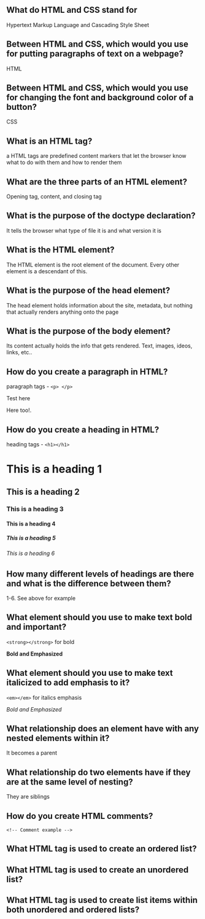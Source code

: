 ## What do HTML and CSS stand for
Hypertext Markup Language and Cascading Style Sheet

## Between HTML and CSS, which would you use for putting paragraphs of text on a webpage?
HTML

## Between HTML and CSS, which would you use for changing the font and background color of a button?
CSS

## What is an HTML tag?
a HTML tags are predefined content markers that let the browser know what to do with them and how to render them

## What are the three parts of an HTML element?
Opening tag, content, and closing tag

## What is the purpose of the doctype declaration?
It tells the browser what type of file it is and what version it is

## What is the HTML element?
The HTML element is the root element of the document. Every other element is a descendant of this.

## What is the purpose of the head element?
The head element holds information about the site, metadata, but nothing that actually renders anything onto the page

## What is the purpose of the body element?
Its content actually holds the info that gets rendered. Text, images, ideos, links, etc..

## How do you create a paragraph in HTML?
paragraph tags - `<p> </p>`
<p>Test here</p>
<p>Here too!.</p>

## How do you create a heading in HTML?
heading tags - `<h1></h1>`
<h1>This is a heading 1</h1>
<h2>This is a heading 2</h2>
<h3>This is a heading 3</h3>
<h4>This is a heading 4</h4>
<h5>This is a heading 5</h5>
<h6>This is a heading 6</h6>


## How many different levels of headings are there and what is the difference between them?
1-6. See above for example

## What element should you use to make text bold and important?
`<strong></strong>` for bold
<p><strong>Bold and Emphasized</strong></p>

## What element should you use to make text italicized to add emphasis to it?
`<em></em>` for italics emphasis
<p><em>Bold and Emphasized</em></p>

## What relationship does an element have with any nested elements within it?
It becomes a parent

## What relationship do two elements have if they are at the same level of nesting?
They are siblings

## How do you create HTML comments?
`<!-- Comment example -->`


## What HTML tag is used to create an ordered list?


## What HTML tag is used to create an unordered list?


## What HTML tag is used to create list items within both unordered and ordered lists?


